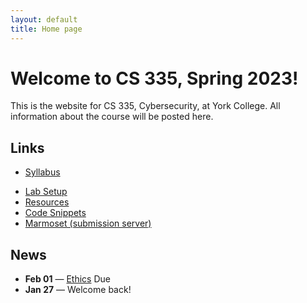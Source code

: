 ```yaml
---
layout: default
title: Home page
---
```

# Welcome to CS 335, Spring 2023!

This is the website for CS 335, Cybersecurity, at York College. All information about the course will be posted here.

## Links

* [Syllabus](syllabus/index.html)
<!-- * [Schedule](schedule/index.html)
* [Assignments](assignments/index.html)
* [Labs](labs/index.html)-->
* [Lab Setup](labs/setup.html)
* [Resources](resources/index.html)
* [Code Snippets](notes/index.html)
* <a href="https://cs.ycp.edu/marmoset" target="_blank">Marmoset (submission server)</a>

## News

<!-- * **May 06** &mdash; [Final Project](assignments/project.html) Code, Slides, Report Due
* **Apr 30** &mdash; [SQL Injection Attack](labs/sql_attack.html) Lab Due
* **Apr 23** &mdash; [Cross-Site Scripting Attack](labs/xss_attack.html) Lab Due
* **Apr 16** &mdash; [Cross-Site Request Forgery Attack](labs/csrf_attack.html) Lab Due
* **Apr 14** &mdash; [Final Project](assignments/project.html) Proposal Due
* **Mar 31** &mdash; [Local DNS Attacks](labs/dns_attack.html) Lab Due
* **Mar 24** &mdash; [Attacks on TCP](labs/tcp_attack.html) Lab Due
* **Mar 17** &mdash; [Packet Sniffing and Spoofing](labs/sniff_spoof.html) Lab Due
* **Mar 15** &mdash; [Cybersecurity Research Project](assignments/cybercrime.html) Report Due
* **Mar 01** &mdash; [Buffer Overflow](labs/buffer_overflow.html) Attack Lab Due
* **Feb 17** &mdash; [Shellshock](labs/shellshock.html) Attack Lab Due -->
* **Feb 01** &mdash; [Ethics](assignments/ethics.html) Due
* **Jan 27** &mdash; Welcome back!

<!-- <sup>*</sup> Optional Lab/Assignment -->
